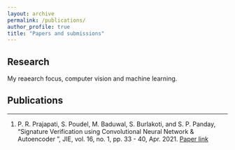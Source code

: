 ```yaml
---
layout: archive
permalink: /publications/
author_profile: true
title: "Papers and submissions"
---
```


## Research
My reaearch focus, computer vision and machine learning.
## Publications

---

1. P. R. Prajapati, S. Poudel, M. Baduwal, S. Burlakoti, and S. P. Panday, “Signature Verification using Convolutional Neural Network & Autoencoder ”, JIE, vol. 16, no. 1, pp. 33 - 40, Apr. 2021. [Paper link](https://tuta.pcampus.edu.np/journal/index.php/jie/article/view/16-01-05/fulltext-160105)
 
  
  
